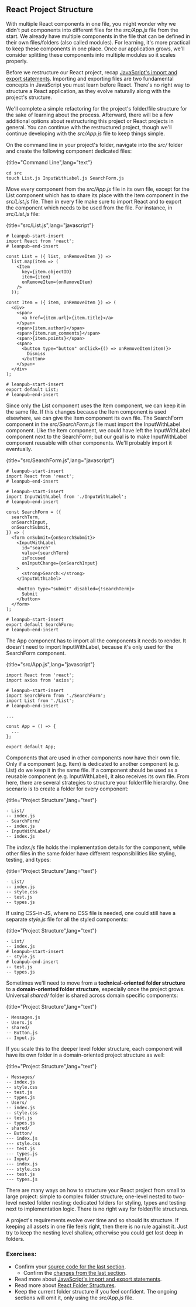 ## React Project Structure

With multiple React components in one file, you might wonder why we didn't put components into different files for the *src/App.js* file from the start. We already have multiple components in the file that can be defined in their own files/folders (also called modules). For learning, it's more practical to keep these components in one place. Once our application grows, we'll consider splitting these components into multiple modules so it scales properly.

Before we restructure our React project, recap [JavaScript's import and export statements](https://www.robinwieruch.de/javascript-import-export). Importing and exporting files are two fundamental concepts in JavaScript you must learn before React. There's no right way to structure a React application, as they evolve naturally along with the project's structure.

We'll complete a simple refactoring for the project's folder/file structure for the sake of learning about the process. Afterward, there will be a few additional options about restructuring this project or React projects in general. You can continue with the restructured project, though we'll continue developing with the *src/App.js* file to keep things simple.

On the command line in your project's folder, navigate into the *src/* folder and create the following component dedicated files:

{title="Command Line",lang="text"}
~~~~~~~
cd src
touch List.js InputWithLabel.js SearchForm.js
~~~~~~~

Move every component from the *src/App.js* file in its own file, except for the List component which has to share its place with the Item component in the *src/List.js* file. Then in every file make sure to import React and to export the component which needs to be used from the file. For instance, in *src/List.js* file:

{title="src/List.js",lang="javascript"}
~~~~~~~
# leanpub-start-insert
import React from 'react';
# leanpub-end-insert

const List = ({ list, onRemoveItem }) =>
  list.map(item => (
    <Item
      key={item.objectID}
      item={item}
      onRemoveItem={onRemoveItem}
    />
  ));

const Item = ({ item, onRemoveItem }) => (
  <div>
    <span>
      <a href={item.url}>{item.title}</a>
    </span>
    <span>{item.author}</span>
    <span>{item.num_comments}</span>
    <span>{item.points}</span>
    <span>
      <button type="button" onClick={() => onRemoveItem(item)}>
        Dismiss
      </button>
    </span>
  </div>
);

# leanpub-start-insert
export default List;
# leanpub-end-insert
~~~~~~~

Since only the List component uses the Item component, we can keep it in the same file. If this changes because the Item component is used elsewhere, we can give the Item component its own file. The SearchForm component in the *src/SearchForm.js* file must import the InputWithLabel component. Like the Item component, we could have left the InputWithLabel component next to the SearchForm; but our goal is to make InputWithLabel component reusable with other components. We'll probably import it eventually.

{title="src/SearchForm.js",lang="javascript"}
~~~~~~~
# leanpub-start-insert
import React from 'react';
# leanpub-end-insert

# leanpub-start-insert
import InputWithLabel from './InputWithLabel';
# leanpub-end-insert

const SearchForm = ({
  searchTerm,
  onSearchInput,
  onSearchSubmit,
}) => (
  <form onSubmit={onSearchSubmit}>
    <InputWithLabel
      id="search"
      value={searchTerm}
      isFocused
      onInputChange={onSearchInput}
    >
      <strong>Search:</strong>
    </InputWithLabel>

    <button type="submit" disabled={!searchTerm}>
      Submit
    </button>
  </form>
);

# leanpub-start-insert
export default SearchForm;
# leanpub-end-insert
~~~~~~~

The App component has to import all the components it needs to render. It doesn't need to import InputWithLabel, because it's only used for the SearchForm component.

{title="src/App.js",lang="javascript"}
~~~~~~~
import React from 'react';
import axios from 'axios';

# leanpub-start-insert
import SearchForm from './SearchForm';
import List from './List';
# leanpub-end-insert

...

const App = () => {
  ...
};

export default App;
~~~~~~~

Components that are used in other components now have their own file. Only if a component (e.g. Item) is dedicated to another component (e.g. List) do we keep it in the same file. If a component should be used as a reusable component (e.g. InputWithLabel), it also receives its own file. From here, there are several strategies to structure your folder/file hierarchy. One scenario is to create a folder for every component:

{title="Project Structure",lang="text"}
~~~~~~~
- List/
-- index.js
- SearchForm/
-- index.js
- InputWithLabel/
-- index.js
~~~~~~~

The *index.js* file holds the implementation details for the component, while other files in the same folder have different responsibilities like styling, testing, and types:

{title="Project Structure",lang="text"}
~~~~~~~
- List/
-- index.js
-- style.css
-- test.js
-- types.js
~~~~~~~

If using CSS-in-JS, where no CSS file is needed, one could still have a separate *style.js* file for all the styled components:

{title="Project Structure",lang="text"}
~~~~~~~
- List/
-- index.js
# leanpub-start-insert
-- style.js
# leanpub-end-insert
-- test.js
-- types.js
~~~~~~~

Sometimes we'll need to move from a **technical-oriented folder structure** to a **domain-oriented folder structure**, especially once the project grows. Universal *shared/* folder is shared across domain specific components:

{title="Project Structure",lang="text"}
~~~~~~~
- Messages.js
- Users.js
- shared/
-- Button.js
-- Input.js
~~~~~~~

If you scale this to the deeper level folder structure, each component will have its own folder in a domain-oriented project structure as well:

{title="Project Structure",lang="text"}
~~~~~~~
- Messages/
-- index.js
-- style.css
-- test.js
-- types.js
- Users/
-- index.js
-- style.css
-- test.js
-- types.js
- shared/
-- Button/
--- index.js
--- style.css
--- test.js
--- types.js
-- Input/
--- index.js
--- style.css
--- test.js
--- types.js
~~~~~~~

There are many ways on how to structure your React project from small to large project: simple to complex folder structure; one-level nested to two-level nested folder nesting; dedicated folders for styling, types and testing next to implementation logic. There is no right way for folder/file structures.

A project's requirements evolve over time and so should its structure. If keeping all assets in one file feels right, then there is no rule against it. Just try to keep the nesting level shallow, otherwise you could get lost deep in folders.

### Exercises:

* Confirm your [source code for the last section](https://codesandbox.io/s/github/the-road-to-learn-react/hacker-stories/tree/hs/React-Folder-Structure).
  * Confirm the [changes from the last section](https://github.com/the-road-to-learn-react/hacker-stories/compare/hs/react-modern-final...hs/React-Folder-Structure?expand=1).
* Read more about [JavaScript's import and export statements](https://www.robinwieruch.de/javascript-import-export).
* Read more about [React Folder Structures](https://www.robinwieruch.de/react-folder-structure).
* Keep the current folder structure if you feel confident. The ongoing sections will omit it, only using the *src/App.js* file.